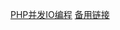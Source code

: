[PHP并发IO编程](http://rango.swoole.com/archives/508) [备用链接](http://www.linuxeden.com/html/news/20160322/165369.html)
